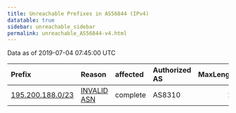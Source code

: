 ```yaml
---
title: Unreachable Prefixes in AS56844 (IPv4)
datatable: true
sidebar: unreachable_sidebar
permalink: unreachable_AS56844-v4.html
---
```


Data as of 2019-07-04 07:45:00 UTC


<div class="datatable-begin"></div>

| Prefix                                                     | Reason                                                                                                  | affected   | Authorized AS   |   MaxLength | Anchor                                         |   unreachable /24s |
|:-----------------------------------------------------------|:--------------------------------------------------------------------------------------------------------|:-----------|:----------------|------------:|:-----------------------------------------------|-------------------:|
| [195.200.188.0/23](https://stat.ripe.net/195.200.188.0/23) | [INVALID ASN](https://rpki-validator.ripe.net/announcement-preview?asn=AS56844&prefix=195.200.188.0/23) | complete   | AS8310          |          23 | [RIPE](unreachable_RIPE_NCC_RPKI_Root-v4.html) |                  2 |

<div class="datatable-end"></div>